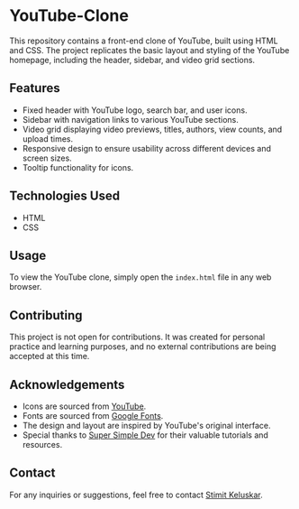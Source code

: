 # YouTube-Clone
This repository contains a front-end clone of YouTube, built using HTML and CSS. The project replicates the basic layout and styling of the YouTube homepage, including the header, sidebar, and video grid sections.

## Features
- Fixed header with YouTube logo, search bar, and user icons.
- Sidebar with navigation links to various YouTube sections.
- Video grid displaying video previews, titles, authors, view counts, and upload times.
- Responsive design to ensure usability across different devices and screen sizes.
- Tooltip functionality for icons.

## Technologies Used
- HTML
- CSS

## Usage
To view the YouTube clone, simply open the `index.html` file in any web browser.

## Contributing
This project is not open for contributions. It was created for personal practice and learning purposes, and no external contributions are being accepted at this time.

## Acknowledgements
- Icons are sourced from [YouTube](https://www.youtube.com/).
- Fonts are sourced from [Google Fonts](https://fonts.google.com/).
- The design and layout are inspired by YouTube's original interface.
- Special thanks to [Super Simple Dev](https://www.youtube.com/@SuperSimpleDev) for their valuable tutorials and resources.

## Contact
For any inquiries or suggestions, feel free to contact [Stimit Keluskar](https://www.linkedin.com/in/stimit-keluskar-29a9a51b6/).
